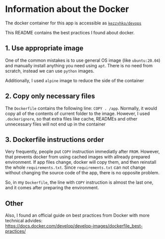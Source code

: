 # Information about the Docker

The docker container for this app is accessible as [`kezzyhko/devops`](https://hub.docker.com/repository/docker/kezzyhko/devops)

This README contains the best practices I found about docker.



## 1. Use appropriate image

One of the common mistakes is to use general OS image (like `ubuntu:20.04`) and manually install anything you need using `apt`. There is no need from scratch, instead we can use `python` images.

Additionally, I used `alpine` image to reduce the side of the container



## 2. Copy only necessary files

The `Dockerfile` contains the following line: `COPY . /app`. Normally, it would copy all of the contents of current folder to the image. However, I used `.dockerignore`, so that extra files like cache, READMEs and other unnecessary files will not end up in the container



## 3. Dockerfile instructions order

Very frequently, people put `COPY` instruction immediatly after `FROM`. However, that prevents docker from using cached images with allready prepared environment. If app files change, docker will copy them, and then reinstall the whole `requirements.txt`. Since `requirements.txt` can not change without changing the source code of the app, there is no opposite problem.

So, in my `Dockerfile`, the line with `COPY` instruction is almost the last one, and it comes after preparing the environment.



## Other

Also, I found an official guide on best practices from Docker with more technical advides:  
<https://docs.docker.com/develop/develop-images/dockerfile_best-practices/>
